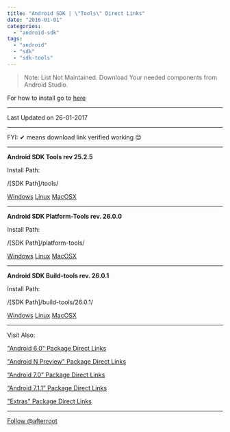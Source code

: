 ```yaml
---
title: "Android SDK | \"Tools\" Direct Links"
date: "2016-01-01"
categories: 
  - "android-sdk"
tags: 
  - "android"
  - "sdk"
  - "sdk-tools"
---
```


> Note: List Not Maintained. Download Your needed components from Android Studio.

For how to install go to [here](http://goo.gl/lAoMHa)

* * *

Last Updated on 26-01-2017

* * *

FYI: ✔ means download link verified working 😊

* * *

**Android SDK Tools rev 25.2.5**

Install Path:

 /\[SDK Path\]/tools/

[Windows](https://dl.google.com/android/repository/tools_r25.2.5-windows.zip) [Linux](https://dl.google.com/android/repository/tools_r25.2.5-linux.zip) [MacOSX](https://dl.google.com/android/repository/tools_r25.2.5-macosx.zip)

* * *

**Android SDK Platform-Tools rev. 26.0.0**

Install Path:

 /\[SDK Path\]/platform-tools/

[Windows](https://dl.google.com/android/repository/platform-tools_r26.0.0-windows.zip) [Linux](https://dl.google.com/android/repository/platform-tools_r26.0.0-linux.zip) [MacOSX](https://dl.google.com/android/repository/platform-tools_r26.0.0-darwin.zip)

* * *

**Android SDK Build-tools rev. 26.0.1**

Install Path:

 /\[SDK Path\]/build-tools/26.0.1/

[Windows](https://dl.google.com/android/repository/build-tools_r26.0.1-windows.zip) [Linux](https://dl.google.com/android/repository/build-tools_r26.0.1-linux.zip) [MacOSX](https://dl.google.com/android/repository/build-tools_r26.0.1-macosx.zip)

* * *

Visit Also:

["Android 6.0" Package Direct Links](https://afterroot.wordpress.com/2016/01/01/android-sdk-android-6-0-package-direct-links/)

["Android N Preview" Package Direct Links](https://afterroot.wordpress.com/2016/03/16/android-sdk-android-n-package-direct-links/)

[“Android 7.0” Package Direct Links](https://afterroot.wordpress.com/2016/07/05/android-sdk-android-nougat-package-direct-links/)

[“Android 7.1.1” Package Direct Links](https://afterroot.wordpress.com/2016/10/29/android-sdk-api-25-package-direct-links/)

["Extras" Package Direct Links](https://afterroot.wordpress.com/2015/12/31/android-sdk-extras-package-direct-links/)

* * *

[Follow @afterroot](https://twitter.com/afterroot)
